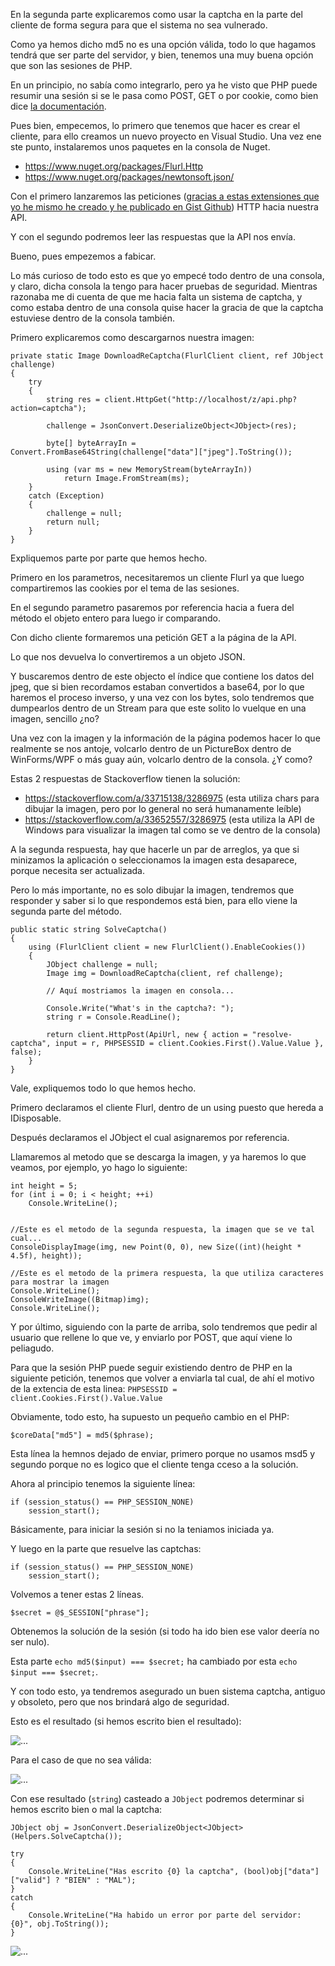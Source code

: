 En la segunda parte explicaremos como usar la captcha en la parte del cliente de forma segura para que el sistema no sea vulnerado.

Como ya hemos dicho md5 no es una opción válida, todo lo que hagamos tendrá que ser parte del servidor, y bien, tenemos una muy buena opción que son las sesiones de PHP.

En un principio, no sabía como integrarlo, pero ya he visto que PHP puede resumir una sesión si se le pasa como POST, GET o por cookie, como bien dice [la documentación](http://php.net/manual/es/function.session-start.php).

Pues bien, empecemos, lo primero que tenemos que hacer es crear el cliente, para ello creamos un nuevo proyecto en Visual Studio. Una vez ene ste punto, instalaremos unos paquetes en la consola de Nuget.

* https://www.nuget.org/packages/Flurl.Http
* https://www.nuget.org/packages/newtonsoft.json/

Con el primero lanzaremos las peticiones ([gracias a estas extensiones que yo he mismo he creado y he publicado en Gist Github](https://gist.github.com/z3nth10n/7a2574da2ce7f3afec4edfc1af1c5478)) HTTP hacia nuestra API.

Y con el segundo podremos leer las respuestas que la API nos envía.

Bueno, pues empezemos a fabicar.

Lo más curioso de todo esto es que yo empecé todo dentro de una consola, y claro, dicha consola la tengo para hacer pruebas de seguridad. Mientras razonaba me di cuenta de que me hacia falta un sistema de captcha, y como estaba dentro de una consola quise hacer la gracia de que la captcha estuviese dentro de la consola también.

Primero explicaremos como descargarnos nuestra imagen:

	private static Image DownloadReCaptcha(FlurlClient client, ref JObject challenge)
    {
        try
        {
            string res = client.HttpGet("http://localhost/z/api.php?action=captcha");

            challenge = JsonConvert.DeserializeObject<JObject>(res);

            byte[] byteArrayIn = Convert.FromBase64String(challenge["data"]["jpeg"].ToString());

            using (var ms = new MemoryStream(byteArrayIn))
                return Image.FromStream(ms);
        }
        catch (Exception)
        {
            challenge = null;
            return null;
        }
    }

Expliquemos parte por parte que hemos hecho.

Primero en los parametros, necesitaremos un cliente Flurl ya que luego compartiremos las cookies por el tema de las sesiones.

En el segundo parametro pasaremos por referencia hacia a fuera del método el objeto entero para luego ir comparando.

Con dicho cliente formaremos una petición GET a la página de la API.

Lo que nos devuelva lo convertiremos a un objeto JSON.

Y buscaremos dentro de este objecto el índice que contiene los datos del jpeg, que si bien recordamos estaban convertidos a base64, por lo que haremos el proceso inverso, y una vez con los bytes, solo tendremos que dumpearlos dentro de un Stream para que este solito lo vuelque en una imagen, sencillo ¿no?

Una vez con la imagen y la información de la página podemos hacer lo que realmente se nos antoje, volcarlo dentro de un PictureBox dentro de WinForms/WPF o más guay aún, volcarlo dentro de la consola. ¿Y como?

Estas 2 respuestas de Stackoverflow tienen la solución:

* https://stackoverflow.com/a/33715138/3286975 (esta utiliza chars para dibujar la imagen, pero por lo general no será humanamente leíble)
* https://stackoverflow.com/a/33652557/3286975 (esta utiliza la API de Windows para visualizar la imagen tal como se ve dentro de la consola)

A la segunda respuesta, hay que hacerle un par de arreglos, ya que si minizamos la aplicación o seleccionamos la imagen esta desaparece, porque necesita ser actualizada.

Pero lo más importante, no es solo dibujar la imagen, tendremos que responder y saber si lo que respondemos está bien, para ello viene la segunda parte del método.

	public static string SolveCaptcha()
    {
        using (FlurlClient client = new FlurlClient().EnableCookies())
        {
            JObject challenge = null;
            Image img = DownloadReCaptcha(client, ref challenge);

            // Aquí mostriamos la imagen en consola...

            Console.Write("What's in the captcha?: ");
            string r = Console.ReadLine();

            return client.HttpPost(ApiUrl, new { action = "resolve-captcha", input = r, PHPSESSID = client.Cookies.First().Value.Value }, false);
        }
    }

Vale, expliquemos todo lo que hemos hecho.

Primero declaramos el cliente Flurl, dentro de un using puesto que hereda a IDisposable.

Después declaramos el JObject el cual asignaremos por referencia.

Llamaremos al metodo que se descarga la imagen, y ya haremos lo que veamos, por ejemplo, yo hago lo siguiente:

	int height = 5;
    for (int i = 0; i < height; ++i)
        Console.WriteLine();


    //Este es el metodo de la segunda respuesta, la imagen que se ve tal cual...
    ConsoleDisplayImage(img, new Point(0, 0), new Size((int)(height * 4.5f), height));

	//Este es el metodo de la primera respuesta, la que utiliza caracteres para mostrar la imagen
    Console.WriteLine();
    ConsoleWriteImage((Bitmap)img);
    Console.WriteLine();

Y por último, siguiendo con la parte de arriba, solo tendremos que pedir al usuario que rellene lo que ve, y enviarlo por POST, que aquí viene lo peliagudo.

Para que la sesión PHP puede seguir existiendo dentro de PHP en la siguiente petición, tenemos que volver a enviarla tal cual, de ahí el motivo de la extencia de esta linea: `PHPSESSID = client.Cookies.First().Value.Value`

Obviamente, todo esto, ha supuesto un pequeño cambio en el PHP:

	$coreData["md5"] = md5($phrase);

Esta línea la hemnos dejado de enviar, primero porque no usamos msd5 y segundo porque no es logico que el cliente tenga cceso a la solución.

Ahora al principio tenemos la siguiente línea:

    if (session_status() == PHP_SESSION_NONE)
        session_start();

Básicamente, para iniciar la sesión si no la teniamos iniciada ya.

Y luego en la parte que resuelve las captchas:

    if (session_status() == PHP_SESSION_NONE)
        session_start();

Volvemos a tener estas 2 líneas.

	$secret = @$_SESSION["phrase"];

Obtenemos la solución de la sesión (si todo ha ido bien ese valor deería no ser nulo).

Esta parte `echo md5($input) === $secret;` ha cambiado por esta `echo $input === $secret;`.

Y con todo esto, ya tendremos asegurado un buen sistema captcha, antiguo y obsoleto, pero que nos brindará algo de seguridad.

Esto es el resultado (si hemos escrito bien el resultado):

![...](https://i.gyazo.com/a2bf8fbfff5fdaae1236645ce9155880.png)

Para el caso de que no sea válida:

![...](https://i.gyazo.com/1abc7bcb13c84e958d7031d416e6dc86.png)

Con ese resultado (`string`) casteado a `JObject` podremos determinar si hemos escrito bien o mal la captcha:

    JObject obj = JsonConvert.DeserializeObject<JObject>(Helpers.SolveCaptcha());

    try
    {
        Console.WriteLine("Has escrito {0} la captcha", (bool)obj["data"]["valid"] ? "BIEN" : "MAL");
    }
    catch
    {
        Console.WriteLine("Ha habido un error por parte del servidor: {0}", obj.ToString());
    }

![...](https://i.gyazo.com/a8d89daab728fc417f5c2e5aec510bcd.png)